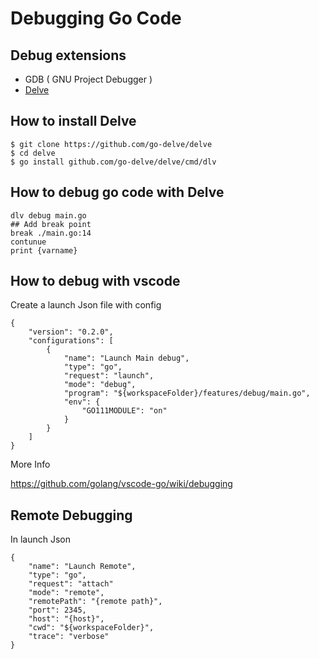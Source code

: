# Debugging Go Code 

## Debug extensions 
* GDB ( GNU Project Debugger ) 
* [Delve](https://github.com/go-delve/delve) 


## How to install Delve
```
$ git clone https://github.com/go-delve/delve
$ cd delve
$ go install github.com/go-delve/delve/cmd/dlv
```

## How to debug go code with Delve
```
dlv debug main.go
## Add break point 
break ./main.go:14
contunue
print {varname}
```

## How to debug with vscode 
Create a launch Json file with config 
```
{
    "version": "0.2.0",
    "configurations": [
        {
            "name": "Launch Main debug",
            "type": "go",
            "request": "launch",
            "mode": "debug",
            "program": "${workspaceFolder}/features/debug/main.go",
            "env": {
                "GO111MODULE": "on"
            }
        }
    ]
}
```
More Info 


https://github.com/golang/vscode-go/wiki/debugging

## Remote Debugging 

In launch Json 
```
{
    "name": "Launch Remote",
    "type": "go",
    "request": "attach"
    "mode": "remote",
    "remotePath": "{remote path}",
    "port": 2345,
    "host": "{host}",
    "cwd": "${workspaceFolder}",
    "trace": "verbose"
}
```
